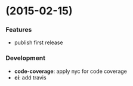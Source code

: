 # (2015-02-15)

### Features
* publish first release

### Development
* **code-coverage**: apply nyc for code coverage
* **ci**: add travis